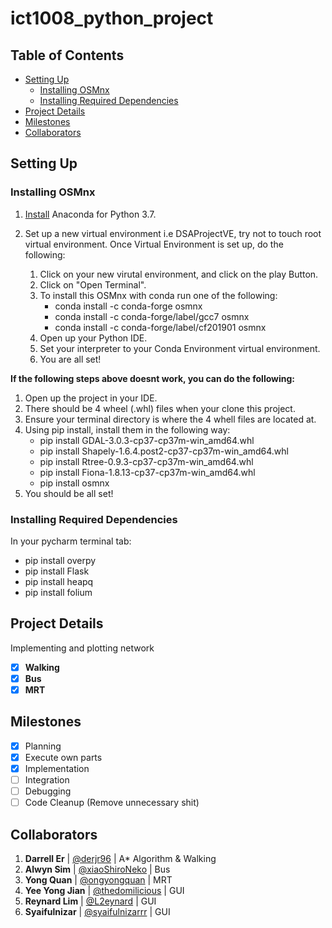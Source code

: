 # ict1008_python_project <!-- omit in toc -->

## Table of Contents <!-- omit in toc -->
- [Setting Up](#setting-up)
  - [Installing OSMnx](#installing-osmnx)
  - [Installing Required Dependencies](#installing-required-dependencies)
- [Project Details](#project-details)
- [Milestones](#milestones)
- [Collaborators](#collaborators)

## Setting Up
### Installing OSMnx
1. [Install](https://www.anaconda.com/distribution/) Anaconda for Python 3.7.
2. Set up a new virtual environment i.e DSAProjectVE, try not to touch root virtual environment. Once Virtual Environment is set up, do the following:

    1. Click on your new virutal environment, and click on the play Button.
    2. Click on "Open Terminal".
    3. To install this OSMnx with conda run one of the following:
        - conda install -c conda-forge osmnx
        - conda install -c conda-forge/label/gcc7 osmnx
        - conda install -c conda-forge/label/cf201901 osmnx
    4. Open up your Python IDE.
    5. Set your interpreter to your Conda Environment virtual environment.
    6. You are all set!

**If the following steps above doesnt work, you can do the following:**

1. Open up the project in your IDE.
2. There should be 4 wheel (.whl) files when your clone this project.
3. Ensure your terminal directory is where the 4 whell files are located at.
4. Using pip install, install them in the following way:
    - pip install GDAL-3.0.3-cp37-cp37m-win_amd64.whl
    - pip install Shapely-1.6.4.post2-cp37-cp37m-win_amd64.whl
    - pip install Rtree-0.9.3-cp37-cp37m-win_amd64.whl
    - pip install Fiona-1.8.13-cp37-cp37m-win_amd64.whl
    - pip install osmnx
5. You should be all set!

### Installing Required Dependencies
In your pycharm terminal tab:
- pip install overpy
- pip install Flask
- pip install heapq
- pip install folium

## Project Details
Implementing and plotting network
- [X] **Walking**
- [X] **Bus**
- [X] **MRT**

## Milestones
- [X] Planning
- [X] Execute own parts
- [X] Implementation
- [ ] Integration
- [ ] Debugging
- [ ] Code Cleanup (Remove unnecessary shit)

## Collaborators
1. **Darrell Er** | [@derjr96](https://github.com/derjr96) | A* Algorithm & Walking
2. **Alwyn Sim** | [@xiaoShiroNeko](https://github.com/xiaoShiroNeko) | Bus
3. **Yong Quan** | [@ongyongquan](https://github.com/ongyongquan) | MRT
4. **Yee Yong Jian** | [@thedomilicious](https://github.com/thedomilicious) | GUI
5. **Reynard Lim** | [@L2eynard](https://github.com/L2eynard) | GUI
6. **Syaifulnizar** | [@syaifulnizarrr](https://github.com/syaifulnizarrr) | GUI
